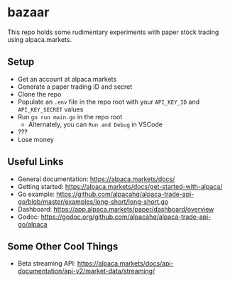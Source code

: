 # bazaar

This repo holds some rudimentary experiments with paper stock trading using alpaca.markets.

## Setup

- Get an account at alpaca.markets
- Generate a paper trading ID and secret
- Clone the repo
- Populate an `.env` file in the repo root with your `API_KEY_ID` and `API_KEY_SECRET` values
- Run `go run main.go` in the repo root
    - Alternately, you can `Run and Debug` in VSCode
- ???
- Lose money

## Useful Links

- General documentation: https://alpaca.markets/docs/
- Getting started: https://alpaca.markets/docs/get-started-with-alpaca/
- Go example: https://github.com/alpacahq/alpaca-trade-api-go/blob/master/examples/long-short/long-short.go
- Dashboard: https://app.alpaca.markets/paper/dashboard/overview
- Godoc: https://godoc.org/github.com/alpacahq/alpaca-trade-api-go/alpaca

## Some Other Cool Things

- Beta streaming API: https://alpaca.markets/docs/api-documentation/api-v2/market-data/streaming/